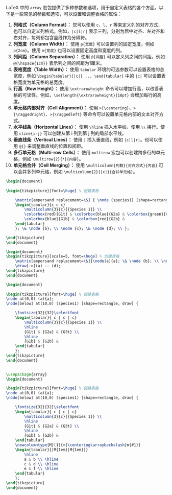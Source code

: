 LaTeX 中的 `array` 宏包提供了多种参数和选项，用于自定义表格的各个方面。以下是一些常见的参数和选项，可以设置和调整表格的属性：

1. **列格式（Column Format）：** 您可以使用 `c`、`l`、`r` 等来定义列的对齐方式，也可以自定义列格式。例如，`|c|l|r|` 表示三列，分别为居中对齐、左对齐和右对齐，每列都包含竖线作为分隔符。
2. **列宽度（Column Width）：** 使用 `p{宽度}` 可以设置列的固定宽度，例如 `p{2cm}`。使用 `m{宽度}` 也可以设置固定高度和宽度的列。
3. **列间距（Column Separation）：** 使用 `@{间距}` 可以定义列之间的间距，例如 `@{\hspace{1cm}}` 表示列之间的间距为1厘米。
4. **表格宽度（Table Width）：** 使用 `tabular` 环境的可选参数可以设置表格的总宽度，例如 `\begin{tabular}{|c|} ... \end{tabular}` 中的 `|c|` 可以设置表格宽度为单元格的总宽度。
5. **行高（Row Height）：** 使用 `\extrarowheight` 命令可以增加行高，以改善表格的可读性。例如，`\setlength{\extrarowheight}{10pt}` 会增加每行的高度。
6. **单元格内部对齐（Cell Alignment）：** 使用 `>{\centering}`、`>{\raggedright}`、`>{\raggedleft}` 等命令可以设置单元格内部的文本对齐方式。
7. **水平线条（Horizontal Lines）：** 使用 `\hline` 插入水平线，使用 `\\` 换行。使用 `cline{i-j}` 可以创建从第 i 列到第 j 列的局部水平线。
8. **垂直线条（Vertical Lines）：** 使用 `|` 插入垂直线，例如 `|c|l|r|`。也可以使用 `@{}` 来调整垂直线的位置和间距。
9. **多行单元格（Multi-row Cells）：** 使用 `multirow` 宏包可以创建跨多行的单元格，例如 `\multirow{2}{*}{内容}`。
10. **单元格合并（Cell Merging）：** 使用 `\multicolumn{列数}{对齐方式}{内容}` 可以合并多列单元格，例如 `\multicolumn{2}{|c|}{合并单元格}`。

```tikz
\begin{document}
  
\begin{tikzpicture}[font=\huge] % 创建表格 

	\matrix[ampersand replacement=\&] { \node (species1) [shape=rectangle,draw] {
	\begin{tabular}{c c c}
		\multicolumn{3}{c}{{Species 1}} \\ 
		\colorbox{red}{G1t} & \colorbox{blue}{G2a} & \colorbox{green}{G3t} \\
		\colorbox{blue}{G1b} & \colorbox{red}{G2b} & 
	\end{tabular}
	}; \& \node {b}; \\ \node {c}; \& \node {d}; \\ };

\end{tikzpicture}
\end{document}
```
```tikz
\begin{document}
\begin{tikzpicture}[scale=5, font=\huge] % 创建表格 
	\matrix[ampersand replacement=\&]{\node(a){a}; \& \node {b}; \\ \node {c}; \& \node(d) {d}; \\ };
	\draw[->](a) -- (d);
\end{tikzpicture}
\end{document}
```
```tikz
\begin{document}
  
\begin{tikzpicture}[font=\huge] % 创建表格 
\node at(0,0) (a){a};
\node[below] at(10,0) (species1) [shape=rectangle, draw] {

	\fontsize{32}{32}\selectfont
	\begin{tabular}{ c | c | c}
		\multicolumn{3}{c}{{Species 1}} \\ 
		\hline
		{G1t} & {G2a} & {G3t} \\
		\hline
		{G1b} & {G2b} & 
	\end{tabular}
	};
\end{tikzpicture}
\end{document}
```

```tikz
  
\usepackage{array}
\begin{document}

\begin{tikzpicture}[font=\huge] % 创建表格 
\node at(0,0) (a){a};
\node[below] at(10,0) (species1) [shape=rectangle, draw] {

	\fontsize{32}{32}\selectfont
	\begin{tabular}{ c | c | c}
		\multicolumn{3}{c}{{Species 1}} \\ 
		\hline
		{G1t} & {G2a} & {G3t} \\
		\hline
		{G1b} & {G2b} & 
	\end{tabular}
	\newcolumntype{M}[1]{>{\centering\arraybackslash}m{#1}} 
	\begin{tabular}{|M{1em}|M{1em}|} 
		\hline
		a & b \\ \hline 
		c & d \\ \hline
		e & f \\ \hline 
	\end{tabular}
	};
\end{tikzpicture}
\end{document}
```
